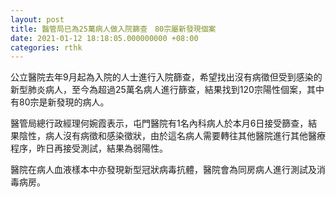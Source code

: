 ```yaml
---
layout: post
title: 醫管局已為25萬病人做入院篩查　80宗屬新發現個案
date: 2021-01-12 18:18:05.000000000 +08:00
categories: rthk
---
```


公立醫院去年9月起為入院的人士進行入院篩查，希望找出沒有病徵但受到感染的新型肺炎病人，至今為超過25萬名病人進行篩查，結果找到120宗陽性個案，其中有80宗是新發現的病人。

醫管局總行政經理何婉霞表示，屯門醫院有1名內科病人於本月6日接受篩查，結果陰性，病人沒有病徵和感染徵狀，由於這名病人需要轉往其他醫院進行其他醫療程序，昨日再接受測試，結果為弱陽性。

醫院在病人血液樣本中亦發現新型冠狀病毒抗體，醫院會為同房病人進行測試及消毒病房。
